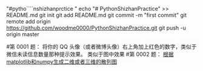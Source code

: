 "#pytho````nshizhanprctice " 
echo "# PythonShizhanPractice" >> README.md
git init
git add README.md
git commit -m "first commit"
git remote add origin https://github.com/woodme0000/PythonShizhanPractice.git
git push -u origin master

#第 0001 题： 将你的 QQ 头像（或者微博头像）右上角加上红色的数字，类似于微信未读信息数量那种提示效果。 类似于图中效果
#第 0002 题： [根据matplotlib和numpy生成二维或者三维的散列图](http://www.sina.com)


